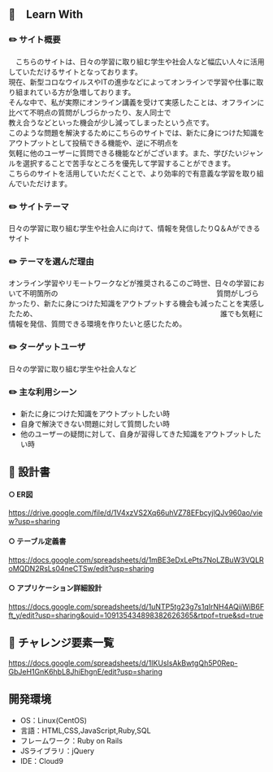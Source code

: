    ## 📓　Learn With

### ✏️ サイト概要
 　こちらのサイトは、日々の学習に取り組む学生や社会人など幅広い人々に活用していただけるサイトとなっております。  
 現在、新型コロなウイルスやITの進歩などによってオンラインで学習や仕事に取り組まれている方が急増しております。  
 そんな中で、私が実際にオンライン講義を受けて実感したことは、オフラインに比べて不明点の質問がしづらかったり、友人同士で  
 教え合うなどといった機会が少し減ってしまったという点です。  
  このような問題を解決するためにこちらのサイトでは、新たに身につけた知識をアウトプットとして投稿できる機能や、逆に不明点を  
 気軽に他のユーザーに質問できる機能などがございます。また、学びたいジャンルを選択することで苦手なところを優先して学習することができます。  
  こちらのサイトを活用していただくことで、より効率的で有意義な学習を取り組んでいただけます。  

### ✏️ サイトテーマ
 日々の学習に取り組む学生や社会人に向けて、情報を発信したりQ＆Aができるサイト

### ✏️ テーマを選んだ理由
 オンライン学習やリモートワークなどが推奨されるこのご時世、日々の学習において不明箇所の　　　　　　　　　　　　　　　　　　　　　　
 質問がしづらかったり、新たに身につけた知識をアウトプットする機会も減ったことを実感したため、　　　　　　　　　　　　　　　　　　　　　　　　　　
 誰でも気軽に情報を発信、質問できる環境を作りたいと感じたため。

### ✏️ ターゲットユーザ
 日々の学習に取り組む学生や社会人など

### ✏️ 主な利用シーン
 - 新たに身につけた知識をアウトプットしたい時
 - 自身で解決できない問題に対して質問したい時
 - 他のユーザーの疑問に対して、自身が習得してきた知識をアウトプットしたい時

## 📕 設計書
#### ○ ER図
   https://drive.google.com/file/d/1V4xzVS2Xq66uhVZ78EFbcyjlQJv960ao/view?usp=sharing

#### ○ テーブル定義書
   https://docs.google.com/spreadsheets/d/1mBE3eDxLePts7NoLZBuW3VQLRoMQDN2RsLs04neCTSw/edit?usp=sharing

#### ○ アプリケーション詳細設計
   https://docs.google.com/spreadsheets/d/1uNTP5tg23g7s1qIrNH4AQijWiB6Fft_y/edit?usp=sharing&ouid=109135434898382626365&rtpof=true&sd=true


## 💪 チャレンジ要素一覧
 https://docs.google.com/spreadsheets/d/1IKUsIsAkBwtgQh5P0Rep-GbJeH1GnK6hbL8JhiEhgnE/edit?usp=sharing

## 開発環境
 - OS：Linux(CentOS)
 - 言語：HTML,CSS,JavaScript,Ruby,SQL
 - フレームワーク：Ruby on Rails
 - JSライブラリ：jQuery
 - IDE：Cloud9
